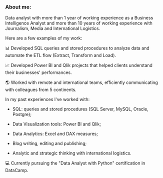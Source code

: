 ### About me:

Data analyst with more than 1 year of working experience as a Business Intelligence Analyst and more than 10 years of working experience with Journalism, Media and International Logistics.

Here are a few examples of my work:

📊 Developed SQL queries and stored procedures to analyze data and automate the ETL flow (Extract, Transform and Load).

📈 Developed Power BI and Qlik projects that helped clients understand their businesses' performances.

🌎 Worked with remote and international teams, efficiently communicating with colleagues from 5 continents.

In my past experiences I've worked with:

- SQL: queries and stored procedures (SQL Server, MySQL, Oracle, Postgre);

- Data Visualization tools: Power BI and Qlik;

- Data Analytics: Excel and DAX measures;

- Blog writing, editing and publishing;

- Analytic and strategic thinking with international logistics.

💻 Currently pursuing the "Data Analyst with Python" certification in DataCamp.


<!--
**felipegollnick/felipegollnick** is a ✨ _special_ ✨ repository because its `README.md` (this file) appears on your GitHub profile.

Here are some ideas to get you started:

- 🔭 I’m currently working on ...
- 🌱 I’m currently learning ...
- 👯 I’m looking to collaborate on ...
- 🤔 I’m looking for help with ...
- 💬 Ask me about ...
- 📫 How to reach me: ...
- 😄 Pronouns: ...
- ⚡ Fun fact: ...
-->
